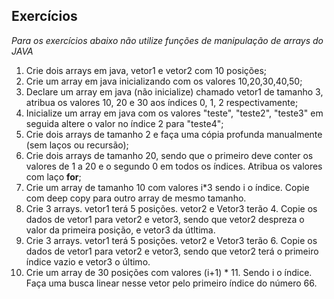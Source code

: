 ## Exercícios

*Para os exercícios abaixo não utilize funções de manipulação de arrays do JAVA*

1. Crie dois arrays em java, vetor1 e vetor2 com 10 posições;
2. Crie um array em java inicializando com os valores 10,20,30,40,50;
3. Declare um array em java (não inicialize) chamado vetor1 de tamanho 3, atribua os valores 10, 20 e 30 aos índices 0, 1, 2 respectivamente;
4. Inicialize um array em java com os valores "teste", "teste2", "teste3" em seguida altere o valor no índice 2 para "teste4";
5. Crie dois arrays de tamanho 2 e faça uma cópia profunda manualmente (sem laços ou recursão);
6. Crie dois arrays de tamanho 20, sendo que o primeiro deve conter os valores de 1 a 20 e o segundo 0 em todos os índices. Atribua os valores com laço **for**;
7. Crie um array de tamanho 10 com valores i*3 sendo i o índice. Copie com deep copy para outro array de mesmo tamanho.
8. Crie 3 arrays. vetor1 terá 5 posições. vetor2 e Vetor3 terão 4. Copie os dados de vetor1 para vetor2 e vetor3, sendo que vetor2 despreza o valor da primeira posição, e vetor3 da útltima.
9.  Crie 3 arrays. vetor1 terá 5 posições. vetor2 e Vetor3 terão 6. Copie os dados de vetor1 para vetor2 e vetor3, sendo que vetor2 terá o primeiro índice vazio e vetor3 o último.
10. Crie um array de 30 posições com valores (i+1) * 11. Sendo i o índice. Faça uma busca linear nesse vetor pelo primeiro índice do número 66.